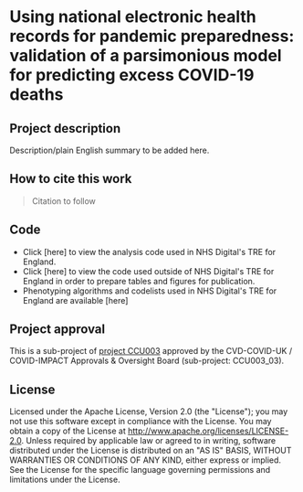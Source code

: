 # Using national electronic health records for pandemic preparedness: validation of a parsimonious model for predicting excess COVID-19 deaths

## Project description

Description/plain English summary to be added here.

## How to cite this work
> Citation to follow

## Code

* Click [here] to view the analysis code used in NHS Digital's TRE for England.
* Click [here] to view the code used outside of NHS Digital's TRE for England in order to prepare tables and figures for publication.
* Phenotyping algorithms and codelists used in NHS Digital's TRE for England are available [here]

## Project approval

This is a sub-project of [project CCU003](https://github.com/BHFDSC/CCU003) approved by the CVD-COVID-UK / COVID-IMPACT Approvals & Oversight Board (sub-project: CCU003_03).

## License

Licensed under the Apache License, Version 2.0 (the "License"); you may not use this software except in compliance with the License. You may obtain a copy of the License at http://www.apache.org/licenses/LICENSE-2.0. Unless required by applicable law or agreed to in writing, software distributed under the License is distributed on an "AS IS" BASIS, WITHOUT WARRANTIES OR CONDITIONS OF ANY KIND, either express or implied. See the License for the specific language governing permissions and limitations under the License.
